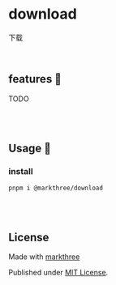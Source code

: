 # download

下载

<br />

## features 🦕

TODO

<br />
<br />

## Usage 🦖

### install

```shell
pnpm i @markthree/download
```

<br />
<br />

## License

Made with [markthree](https://github.com/markthree)

Published under [MIT License](./LICENSE).


<br />